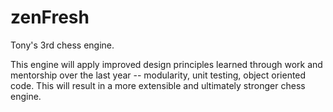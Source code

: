 # zenFresh

Tony's 3rd chess engine. 

This engine will apply improved design principles learned through work and mentorship over the last year -- modularity, unit testing, object oriented code.
This will result in a more extensible and ultimately stronger chess engine.
